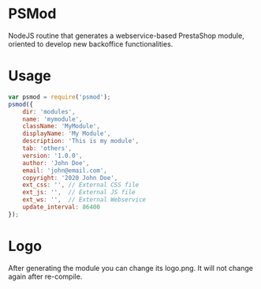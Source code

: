 # PSMod
NodeJS routine that generates a webservice-based PrestaShop module,
oriented to develop new backoffice functionalities.

# Usage
```js
var psmod = require('psmod');
psmod({
    dir: 'modules',
    name: 'mymodule',
    className: 'MyModule',
    displayName: 'My Module',
    description: 'This is my module',
    tab: 'others',
    version: '1.0.0',
    author: 'John Doe',
    email: 'john@email.com',
    copyright: '2020 John Doe',
    ext_css: '', // External CSS file
    ext_js: '',  // External JS file
    ext_ws: '',  // External Webservice
    update_interval: 86400
});
```
# Logo
After generating the module you can change its logo.png.
It will not change again after re-compile.
